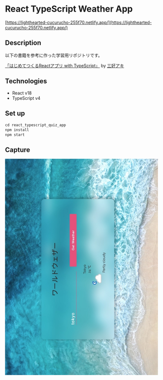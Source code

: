 # React TypeScript Weather App

[https://lighthearted-cucurucho-255f70.netlify.app/](https://lighthearted-cucurucho-255f70.netlify.app/)

## Description
以下の書籍を参考に作った学習用リポジトリです。

[「はじめてつくるReactアプリ with TypeScript」](https://amzn.to/3NScPsa) by [三好アキ](https://amzn.to/3Pc6V67)

## Technologies

- React v18
- TypeScript v4

## Set up

```
cd react_typescript_quiz_app
npm install
npm start
```

## Capture

![](src/screenshot.jpg)
